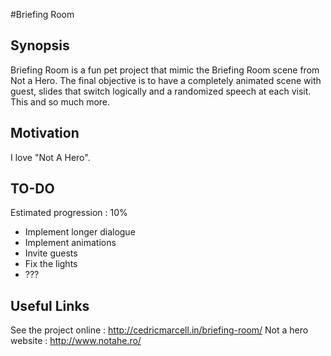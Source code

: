 #Briefing Room

## Synopsis

Briefing Room is a fun pet project that mimic the Briefing Room scene from Not a Hero. The final objective is to have a completely animated scene with guest,
slides that switch logically and a randomized speech at each visit. This and so much more.

## Motivation

I love "Not A Hero".

## TO-DO

Estimated progression : 10%

- Implement longer dialogue
- Implement animations
- Invite guests
- Fix the lights
- ???

## Useful Links

See the project online : http://cedricmarcell.in/briefing-room/
Not a hero website : http://www.notahe.ro/
